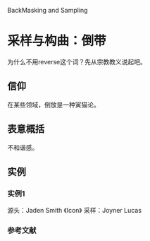 BackMasking and Sampling

# 采样与构曲：倒带

为什么不用reverse这个词？先从宗教教义说起吧。

## 信仰

在某些领域，倒放是一种寅猫论。



## 表意概括

不和谐感。




## 实例

### 实例1

源头：Jaden Smith 《Icon》
采样：Joyner Lucas 


### 参考文献

